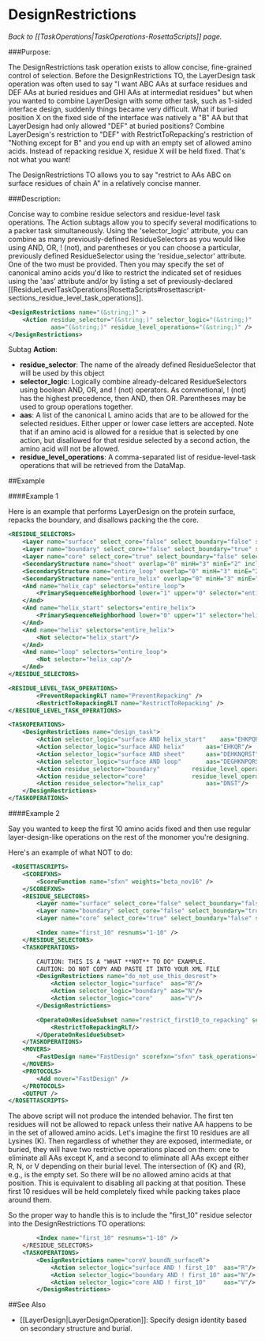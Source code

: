 # DesignRestrictions
*Back to [[TaskOperations|TaskOperations-RosettaScripts]] page.*

###Purpose:

The DesignRestrictions task operation exists to allow concise, fine-grained control of selection. Before the DesignRestrictions TO, the LayerDesign task operation was often used to say "I want ABC AAs at surface residues and DEF AAs at buried residues and GHI AAs at intermediat residues" but when you wanted to combine LayerDesign with some other task, such as 1-sided interface design, suddenly things became very difficult. What if buried position X on the fixed side of the interface was natively a "B" AA but that LayerDesign had only allowed "DEF" at buried positions? Combine LayerDesign's restriction to "DEF" with RestrictToRepacking's restriction of "Nothing except for B" and you end up with an empty set of allowed amino acids. Instead of repacking residue X, residue X will be held fixed. That's not what you want!

The DesignRestrictions TO allows you to say "restrict to AAs ABC on surface residues of chain A" in a relatively concise manner.

###Description:

Concise way to combine residue selectors and residue-level task operations. The Action subtags allow you to specify several modifications to a packer task simultaneously. Using the 'selector_logic' attribute, you can combine as many previously-defined ResidueSelectors as you would like using AND, OR, ! (not), and parentheses or you can choose a particular, previously defined ResidueSelector using the 'residue_selector' attribute. One of the two must be provided. Then you may specify the set of canonical amino acids you'd like to restrict the indicated set of residues using the 'aas' attribute and/or by listing a set of previously-declared [[ResidueLevelTaskOperations|RosettaScripts#rosettascript-sections_residue_level_task_operations]].

```xml
<DesignRestrictions name="(&string;)" >
    <Action residue_selector="(&string;)" selector_logic="(&string;)"
            aas="(&string;)" residue_level_operations="(&string;)" />
</DesignRestrictions>
```

Subtag **Action**:   

-   **residue_selector**: The name of the already defined ResidueSelector that will be used by this object
-   **selector_logic**: Logically combine already-delcared ResidueSelectors using boolean AND, OR, and ! (not) operators. As convnetional, ! (not) has the highest precedence, then AND, then OR. Parentheses may be used to group operations together.
-   **aas**: A list of the canonical L amino acids that are to be allowed for the selected residues. Either upper or lower case letters are accepted. Note that if an amino acid is allowed for a residue that is selected by one action, but disallowed for that residue selected by a second action, the amino acid will not be allowed.
-   **residue_level_operations**: A comma-separated list of residue-level-task operations that will be retrieved from the DataMap.


##Example

####Example 1

Here is an example that performs LayerDesign on the protein surface, repacks the boundary, and disallows packing the the core. 

```xml
<RESIDUE_SELECTORS>
	<Layer name="surface" select_core="false" select_boundary="false" select_surface="true" use_sidechain_neighbors="true"/>
	<Layer name="boundary" select_core="false" select_boundary="true" select_surface="false" use_sidechain_neighbors="true"/>
	<Layer name="core" select_core="true" select_boundary="false" select_surface="false" use_sidechain_neighbors="true"/>
	<SecondaryStructure name="sheet" overlap="0" minH="3" minE="2" include_terminal_loops="false" use_dssp="true" ss="E"/>
	<SecondaryStructure name="entire_loop" overlap="0" minH="3" minE="2" include_terminal_loops="true" use_dssp="true" ss="L"/>
	<SecondaryStructure name="entire_helix" overlap="0" minH="3" minE="2" include_terminal_loops="false" use_dssp="true" ss="H"/>
	<And name="helix_cap" selectors="entire_loop">
		<PrimarySequenceNeighborhood lower="1" upper="0" selector="entire_helix"/>
	</And>
	<And name="helix_start" selectors="entire_helix">
		<PrimarySequenceNeighborhood lower="0" upper="1" selector="helix_cap"/>
	</And>
	<And name="helix" selectors="entire_helix">
		<Not selector="helix_start"/>
	</And>
	<And name="loop" selectors="entire_loop">
		<Not selector="helix_cap"/>
	</And>
</RESIDUE_SELECTORS>

<RESIDUE_LEVEL_TASK_OPERATIONS>
        <PreventRepackingRLT name="PreventRepacking" />
        <RestrictToRepackingRLT name="RestrictToRepacking" />
</RESIDUE_LEVEL_TASK_OPERATIONS>

<TASKOPERATIONS>
	<DesignRestrictions name="design_task">
		<Action selector_logic="surface AND helix_start"	aas="EHKPQR"/>
		<Action selector_logic="surface AND helix"		aas="EHKQR"/>
		<Action selector_logic="surface AND sheet"		aas="DEHKNQRST"/>
		<Action selector_logic="surface AND loop"		aas="DEGHKNPQRST"/>
		<Action residue_selector="boundary"			residue_level_operations="RestrictToRepacking"/>
		<Action residue_selector="core"				residue_level_operations="PreventRepacking"/>
		<Action residue_selector="helix_cap"			aas="DNST"/>
	</DesignRestrictions>
</TASKOPERATIONS>

```

####Example 2

Say you wanted to keep the first 10 amino acids fixed and then use regular layer-design-like operations on the rest of the monomer you're designing.

Here's an example of what NOT to do:

```xml
 <ROSETTASCRIPTS>
    <SCOREFXNS>
        <ScoreFunction name="sfxn" weights="beta_nov16" />
    </SCOREFXNS>
    <RESIDUE_SELECTORS>
        <Layer name="surface" select_core="false" select_boundary="false" select_surface="true" use_sidechain_neighbors="true"/>
        <Layer name="boundary" select_core="false" select_boundary="true" select_surface="false" use_sidechain_neighbors="true"/>
        <Layer name="core" select_core="true" select_boundary="false" select_surface="false" use_sidechain_neighbors="true"/>

        <Index name="first_10" resnums="1-10" />
    </RESIDUE_SELECTORS>
    <TASKOPERATIONS>

        CAUTION: THIS IS A "WHAT **NOT** TO DO" EXAMPLE.
        CAUTION: DO NOT COPY AND PASTE IT INTO YOUR XML FILE      
        <DesignRestrictions name="do_not_use_this_desrest">
            <Action selector_logic="surface"  aas="R"/>
            <Action selector_logic="boundary" aas="N"/>
            <Action selector_logic="core"     aas="V"/>
        </DesignRestrictions>

        <OperateOnResidueSubset name="restrict_first10_to_repacking" selector="first_10">
            <RestrictToRepackingRLT/>
        </OperateOnResidueSubset>
    </TASKOPERATIONS>
    <MOVERS>
        <FastDesign name="FastDesign" scorefxn="sfxn" task_operations="do_not_use_this_desrest,restrict_first10_to_repacking"/>
    </MOVERS>
    <PROTOCOLS>
        <Add mover="FastDesign" />
    </PROTOCOLS>
    <OUTPUT />
</ROSETTASCRIPTS>
```

The above script will not produce the intended behavior. The first ten residues will not be allowed to repack unless their native AA happens to be in the set of allowed amino acids. Let's imagine the first 10 residues are all Lysines (K). Then regardless of whether they are exposed, intermediate, or buried, they will have two restrictive operations placed on them: one to eliminate all AAs except K, and a second to eliminate all AAs except either R, N, or V depending on their burial level. The intersection of {K} and {R}, e.g., is the empty set. So there will be no allowed amino acids at that position. This is equivalent to disabling all packing at that position. These first 10 residues will be held completely fixed while packing takes place around them.

So the proper way to handle this is to include the "first_10" residue selector into the DesignRestrictions TO operations:

```xml
        <Index name="first_10" resnums="1-10" />
    </RESIDUE_SELECTORS>
    <TASKOPERATIONS>        
        <DesignRestrictions name="coreV_boundN_surfaceR">
            <Action selector_logic="surface AND ! first_10"  aas="R"/>
            <Action selector_logic="boundary AND ! first_10" aas="N"/>
            <Action selector_logic="core AND ! first_10"     aas="V"/>
        </DesignRestrictions>
```


##See Also

* [[LayerDesign|LayerDesignOperation]]: Specify design identity based on secondary structure and burial.
